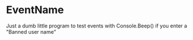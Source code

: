# EventName
Just a dumb little program to test events with Console.Beep() if you enter a "Banned user name"
